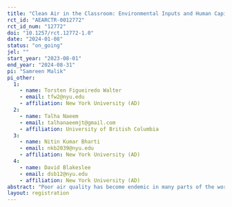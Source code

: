 ```yaml
---
title: "Clean Air in the Classroom: Environmental Inputs and Human Capital Formation"
rct_id: "AEARCTR-0012772"
rct_id_num: "12772"
doi: "10.1257/rct.12772-1.0"
date: "2024-01-08"
status: "on_going"
jel: ""
start_year: "2023-08-01"
end_year: "2024-08-31"
pi: "Samreen Malik"
pi_other:
  1:
    - name: Torsten Figueiredo Walter
    - email: tfw2@nyu.edu
    - affiliation: New York University (AD)
  2:
    - name: Talha Naeem
    - email: talhanaeemjt@gmail.com
    - affiliation: University of British Columbia
  3:
    - name: Nitin Kumar Bharti
    - email: nkb2039@nyu.edu
    - affiliation: New York University (AD)
  4:
    - name: David Blakeslee
    - email: dsb12@nyu.edu
    - affiliation: New York University (AD)
abstract: "Poor air quality has become endemic in many parts of the world due to its negative impact on health and cognitive abilities, with several developing countries shutting down their education and economic activities for weeks when air quality is bad. Early exposure to bad air quality is linked with serious health impacts that could limit one's potential (Prunicki et al., 2021), making young children particularly vulnerable. While improving outdoor air quality is costly and requires collective action from numerous stakeholders, improving indoor air pollution (IAP) may not only aid in mitigating some of the negative impacts of exposure to bad air quality but also serve as a relatively cheap and feasible policy alternative to shutting down education and economic activities. Our understanding of the efficacy of improving IAP is limited. To that end, we are currently running a randomized field experiment in a private school network in and around Lahore -- one of the most polluted cities in Pakistan -- through which we provide randomly selected schools in the network with air purifiers and monitors to investigate whether improved IAP impacts young children's health, cognitive, and non-cognitive outcomes and how those effects change with cumulative exposure. "
layout: registration
---
```


